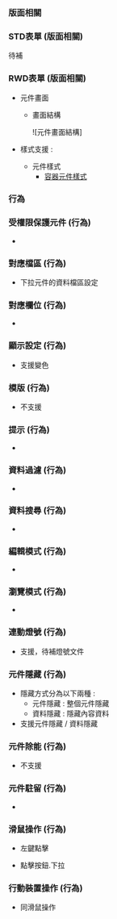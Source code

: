 ﻿### <div id="layout">版面相關</div>
### <div id="std">STD表單 <path>(版面相關)</div>
待補
### <div id="rwd">RWD表單 <path>(版面相關)</div>
* 元件畫面
    * 畫面結構
        
        ![元件畫面結構]

* 樣式支援 : 
    * 元件樣式 
        * [容器元件樣式](../../../../STYLE/wCtnr.md)

### <div id="action">行為</div>

### <div id="protected">受權限保護元件 <path>(行為)</div>
* 

### <div id="alias">對應檔區 <path>(行為)</div>
* 下拉元件的資料檔區設定

### <div id="field">對應欄位 <path>(行為)</div>
* 

### <div id="show">顯示設定 <path>(行為)</div>
* 支援變色

### <div id="picture">模版 <path>(行為)</div>
* 不支援

### <div id="hint">提示 <path>(行為)</div>
* 

### <div id="filter">資料過濾 <path>(行為)</div>
* 

### <div id="search">資料搜尋 <path>(行為)</div>
* 

### <div id="edit">編輯模式 <path>(行為)</div>
* 

### <div id="browse">瀏覽模式 <path>(行為)</div>
* 

### <div id="light">連動燈號 <path>(行為)</div>
* 支援，待補燈號文件

### <div id="hide">元件隱藏 <path>(行為)</div>
* 隱藏方式分為以下兩種 :
    * 元件隱藏 : 整個元件隱藏
    * 資料隱藏 : 隱藏內容資料
* 支援元件隱藏 / 資料隱藏

### <div id="disabled">元件除能 <path>(行為)</div>
* 不支援

### <div id="focus">元件駐留 <path>(行為)</div>
* 

### <div id="mouse">滑鼠操作 <path>(行為)</div>
* 左鍵點擊

* 點擊按鈕.下拉

### <div id="mobile">行動裝置操作 <path>(行為)</div>
* 同滑鼠操作

